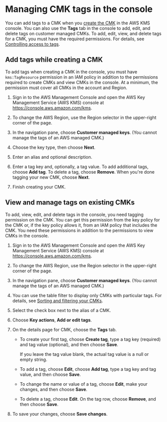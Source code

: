 # Managing CMK tags in the console<a name="manage-tags-console"></a>

You can add tags to a CMK when you [create the CMK](create-keys.md) in the AWS KMS console\. You can also use the **Tags** tab in the console to add, edit, and delete tags on customer managed CMKs\. To add, edit, view, and delete tags for a CMK, you must have the required permissions\. For details, see [Controlling access to tags](tag-permissions.md)\.

## Add tags while creating a CMK<a name="tag-on-create"></a>

To add tags when creating a CMK in the console, you must have `kms:TagResource` permission in an IAM policy in addition to the permissions required to create CMKs and view CMKs in the console\. At a minimum, the permission must cover all CMKs in the account and Region\.

1. Sign in to the AWS Management Console and open the AWS Key Management Service \(AWS KMS\) console at [https://console\.aws\.amazon\.com/kms](https://console.aws.amazon.com/kms)\.

1. To change the AWS Region, use the Region selector in the upper\-right corner of the page\.

1. In the navigation pane, choose **Customer managed keys**\. \(You cannot manage the tags of an AWS managed CMK\.\)

1. Choose the key type, then choose **Next**\.

1. Enter an alias and optional description\.

1. Enter a tag key and, optionally, a tag value\. To add additional tags, choose **Add tag**\. To delete a tag, choose **Remove**\. When you're done tagging your new CMK, choose **Next**\.

1. Finish creating your CMK\.

## View and manage tags on existing CMKs<a name="tag-existing"></a>

To add, view, edit, and delete tags in the console, you need tagging permission on the CMK\. You can get this permission from the key policy for the CMK or, if the key policy allows it, from an IAM policy that includes the CMK\. You need these permissions in addition to the permissions to view CMKs in the console\.

1. Sign in to the AWS Management Console and open the AWS Key Management Service \(AWS KMS\) console at [https://console\.aws\.amazon\.com/kms](https://console.aws.amazon.com/kms)\.

1. To change the AWS Region, use the Region selector in the upper\-right corner of the page\.

1. In the navigation pane, choose **Customer managed keys**\. \(You cannot manage the tags of an AWS managed CMK\.\)

1. You can use the table filter to display only CMKs with particular tags\. For details, see [Sorting and filtering your CMKs](viewing-keys-console.md#viewing-console-filter)\.

1. Select the check box next to the alias of a CMK\.

1. Choose **Key actions**, **Add or edit tags**\.

1. On the details page for CMK, choose the **Tags** tab\.
   + To create your first tag, choose **Create tag**, type a tag key \(required\) and tag value \(optional\), and then choose **Save**\.

     If you leave the tag value blank, the actual tag value is a null or empty string\.
   + To add a tag, choose **Edit**, choose **Add tag**, type a tag key and tag value, and then choose **Save**\.
   + To change the name or value of a tag, choose **Edit**, make your changes, and then choose **Save**\.
   + To delete a tag, choose **Edit**\. On the tag row, choose **Remove**, and then choose **Save**\.

1. To save your changes, choose **Save changes**\.